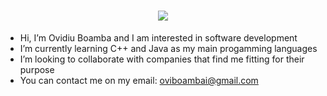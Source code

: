 <h1 align = "center"> <img src = "https://media0.giphy.com/media/qgQUggAC3Pfv687qPC/giphy.gif?cid=ecf05e47f9nflfngxluosshu4mj253im0zfm3w799y4bcm5m&rid=giphy.gif&ct=g"> </h1>



-  Hi, I’m Ovidiu Boamba and I am interested in software development
-  I’m currently learning C++ and Java as my main progamming languages
-  I’m looking to collaborate with companies that find me fitting for their purpose
-  You can contact me on my email: oviboambai@gmail.com

